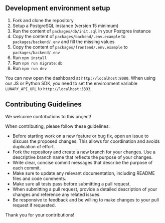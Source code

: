 ## Development environment setup

1. Fork and clone the repository
2. Setup a PostgreSQL instance (version 15 minimum)
3. Run the content of `packages/db/init.sql` in your Postgres instance
4. Copy the content of `packages/backend/.env.example` to `packages/backend/.env` and fill the missing values
5. Copy the content of `packages/frontend/.env.example` to `packages/backend/.env`
6. Run `npm install`
7. Run `npm run migrate:db`
8. Run `npm run dev`

You can now open the dashboard at `http://localhost:8080`. When using our JS or Python SDK, you need to set the environment variable `LUNARY_API_URL` to `http://localhost:3333`.

## Contributing Guidelines

We welcome contributions to this project!

When contributing, please follow these guidelines:

- Before starting work on a new feature or bug fix, open an issue to discuss the proposed changes. This allows for coordination and avoids duplication of effort.
- Fork the repository and create a new branch for your changes. Use a descriptive branch name that reflects the purpose of your changes.
- Write clear, concise commit messages that describe the purpose of each commit.
- Make sure to update any relevant documentation, including README files and code comments.
- Make sure all tests pass before submitting a pull request.
- When submitting a pull request, provide a detailed description of your changes and reference any related issues.
- Be responsive to feedback and be willing to make changes to your pull request if requested.

Thank you for your contributions!
